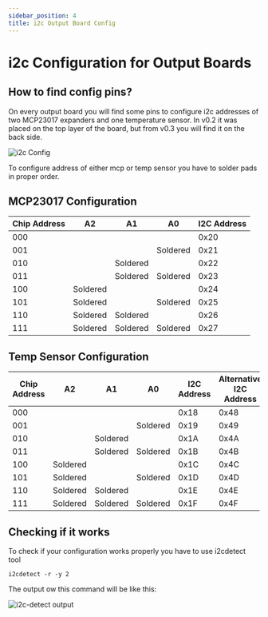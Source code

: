 ```yaml
---
sidebar_position: 4
title: i2c Output Board Config
---
```


# i2c Configuration for Output Boards

## How to find config pins?

On every output board you will find some pins to configure i2c addresses of two MCP23017 expanders and one temperature sensor. In v0.2 it was placed on the top layer of the board, but from v0.3 you will find it on the back side.

![i2c Config](/img/i2c-config.jpg)

To configure address of either mcp or temp sensor you have to solder pads in proper order.

## MCP23017 Configuration

| Chip Address    | A2   | A1    | A0    | I2C Address    |
|-----|-----|-----|-----|-----|
| 000    |     |     |     | 0x20    |
| 001    |     |     | Soldered    | 0x21    |
| 010    |     | Soldered    |     | 0x22    |
| 011    |     | Soldered    | Soldered    | 0x23    |
| 100    | Soldered    |     |     | 0x24    |
| 101    | Soldered    |     | Soldered    | 0x25    |
| 110    | Soldered    | Soldered    |     | 0x26    |
| 111    | Soldered    | Soldered    | Soldered    | 0x27    |


## Temp Sensor Configuration

| Chip Address    | A2  | A1   | A0   | I2C Address    | Alternative I2C Address    |
|-----|-----|-----|-----|-----|-----|
| 000    |     |     |     | 0x18    | 0x48    |
| 001    |     |     | Soldered    | 0x19    | 0x49    |
| 010    |     | Soldered    |     | 0x1A    | 0x4A    |
| 011    |     | Soldered    | Soldered    | 0x1B    | 0x4B    |
| 100    | Soldered    |     |     | 0x1C    | 0x4C    |
| 101    | Soldered    |     | Soldered    | 0x1D    | 0x4D    |
| 110    | Soldered    | Soldered    |     | 0x1E    | 0x4E    |
| 111    | Soldered    | Soldered    | Soldered    | 0x1F    | 0x4F    |

## Checking if it works

To check if your configuration works properly you have to use i2cdetect tool

```console
i2cdetect -r -y 2
```

The output ow this command will be like this:

![i2c-detect output](/img/i2c-detect.jpg)
